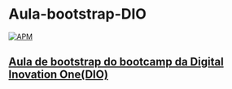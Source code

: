 # Aula-bootstrap-DIO
<a href="https://github.com/aJlino82/Aula-bootstrap-DIO/blob/main/LICENSE"><img src="https://img.shields.io/apm/l/react?color=MIT&label=License" alt="APM">

## Aula de bootstrap do bootcamp da Digital Inovation One(DIO)
